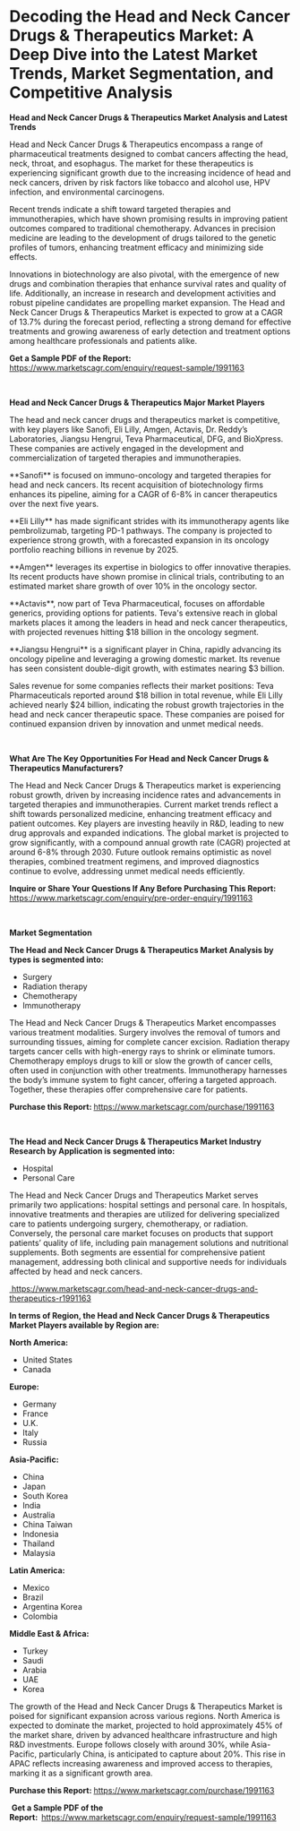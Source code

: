 <p><h1>Decoding the Head and Neck Cancer Drugs & Therapeutics Market: A Deep Dive into the Latest Market Trends, Market Segmentation, and Competitive Analysis</h1></p><p><strong>Head and Neck Cancer Drugs & Therapeutics Market Analysis and Latest Trends</strong></p>
<p><p>Head and Neck Cancer Drugs & Therapeutics encompass a range of pharmaceutical treatments designed to combat cancers affecting the head, neck, throat, and esophagus. The market for these therapeutics is experiencing significant growth due to the increasing incidence of head and neck cancers, driven by risk factors like tobacco and alcohol use, HPV infection, and environmental carcinogens.</p><p>Recent trends indicate a shift toward targeted therapies and immunotherapies, which have shown promising results in improving patient outcomes compared to traditional chemotherapy. Advances in precision medicine are leading to the development of drugs tailored to the genetic profiles of tumors, enhancing treatment efficacy and minimizing side effects.</p><p>Innovations in biotechnology are also pivotal, with the emergence of new drugs and combination therapies that enhance survival rates and quality of life. Additionally, an increase in research and development activities and robust pipeline candidates are propelling market expansion. The Head and Neck Cancer Drugs & Therapeutics Market is expected to grow at a CAGR of 13.7% during the forecast period, reflecting a strong demand for effective treatments and growing awareness of early detection and treatment options among healthcare professionals and patients alike.</p></p>
<p><strong>Get a Sample PDF of the Report:&nbsp;</strong> <a href="https://www.marketscagr.com/enquiry/request-sample/1991163?utm_campaign=3207&utm_medium=2&utm_source=Github&utm_content=ia&utm_term=16042025&utm_id=head-and-neck-cancer-drugs-therapeutics">https://www.marketscagr.com/enquiry/request-sample/1991163</a></p>
<p>&nbsp;</p>
<p><strong>Head and Neck Cancer Drugs & Therapeutics Major Market Players</strong></p>
<p><p>The head and neck cancer drugs and therapeutics market is competitive, with key players like Sanofi, Eli Lilly, Amgen, Actavis, Dr. Reddy’s Laboratories, Jiangsu Hengrui, Teva Pharmaceutical, DFG, and BioXpress. These companies are actively engaged in the development and commercialization of targeted therapies and immunotherapies.</p><p>**Sanofi** is focused on immuno-oncology and targeted therapies for head and neck cancers. Its recent acquisition of biotechnology firms enhances its pipeline, aiming for a CAGR of 6-8% in cancer therapeutics over the next five years. </p><p>**Eli Lilly** has made significant strides with its immunotherapy agents like pembrolizumab, targeting PD-1 pathways. The company is projected to experience strong growth, with a forecasted expansion in its oncology portfolio reaching billions in revenue by 2025.</p><p>**Amgen** leverages its expertise in biologics to offer innovative therapies. Its recent products have shown promise in clinical trials, contributing to an estimated market share growth of over 10% in the oncology sector. </p><p>**Actavis**, now part of Teva Pharmaceutical, focuses on affordable generics, providing options for patients. Teva's extensive reach in global markets places it among the leaders in head and neck cancer therapeutics, with projected revenues hitting $18 billion in the oncology segment.</p><p>**Jiangsu Hengrui** is a significant player in China, rapidly advancing its oncology pipeline and leveraging a growing domestic market. Its revenue has seen consistent double-digit growth, with estimates nearing $3 billion.</p><p>Sales revenue for some companies reflects their market positions: Teva Pharmaceuticals reported around $18 billion in total revenue, while Eli Lilly achieved nearly $24 billion, indicating the robust growth trajectories in the head and neck cancer therapeutic space. These companies are poised for continued expansion driven by innovation and unmet medical needs.</p></p>
<p>&nbsp;</p>
<p><strong>What Are The Key Opportunities For Head and Neck Cancer Drugs & Therapeutics Manufacturers?</strong></p>
<p><p>The Head and Neck Cancer Drugs & Therapeutics market is experiencing robust growth, driven by increasing incidence rates and advancements in targeted therapies and immunotherapies. Current market trends reflect a shift towards personalized medicine, enhancing treatment efficacy and patient outcomes. Key players are investing heavily in R&D, leading to new drug approvals and expanded indications. The global market is projected to grow significantly, with a compound annual growth rate (CAGR) projected at around 6-8% through 2030. Future outlook remains optimistic as novel therapies, combined treatment regimens, and improved diagnostics continue to evolve, addressing unmet medical needs efficiently.</p></p>
<p><strong>Inquire or Share Your Questions If Any Before Purchasing This Report:</strong> <a href="https://www.marketscagr.com/enquiry/pre-order-enquiry/1991163?utm_campaign=3207&utm_medium=2&utm_source=Github&utm_content=ia&utm_term=16042025&utm_id=head-and-neck-cancer-drugs-therapeutics">https://www.marketscagr.com/enquiry/pre-order-enquiry/1991163</a></p>
<p>&nbsp;</p>
<p><strong>Market Segmentation</strong></p>
<p><strong>The Head and Neck Cancer Drugs & Therapeutics Market Analysis by types is segmented into:</strong></p>
<p><ul><li>Surgery</li><li>Radiation therapy</li><li>Chemotherapy</li><li>Immunotherapy</li></ul></p>
<p><p>The Head and Neck Cancer Drugs & Therapeutics Market encompasses various treatment modalities. Surgery involves the removal of tumors and surrounding tissues, aiming for complete cancer excision. Radiation therapy targets cancer cells with high-energy rays to shrink or eliminate tumors. Chemotherapy employs drugs to kill or slow the growth of cancer cells, often used in conjunction with other treatments. Immunotherapy harnesses the body’s immune system to fight cancer, offering a targeted approach. Together, these therapies offer comprehensive care for patients.</p></p>
<p><strong>Purchase this Report:&nbsp;</strong><a href="https://www.marketscagr.com/purchase/1991163?utm_campaign=3207&utm_medium=2&utm_source=Github&utm_content=ia&utm_term=16042025&utm_id=head-and-neck-cancer-drugs-therapeutics">https://www.marketscagr.com/purchase/1991163</a></p>
<p>&nbsp;</p>
<p><strong>The Head and Neck Cancer Drugs & Therapeutics Market Industry Research by Application is segmented into:</strong></p>
<p><ul><li>Hospital</li><li>Personal Care</li></ul></p>
<p><p>The Head and Neck Cancer Drugs and Therapeutics Market serves primarily two applications: hospital settings and personal care. In hospitals, innovative treatments and therapies are utilized for delivering specialized care to patients undergoing surgery, chemotherapy, or radiation. Conversely, the personal care market focuses on products that support patients’ quality of life, including pain management solutions and nutritional supplements. Both segments are essential for comprehensive patient management, addressing both clinical and supportive needs for individuals affected by head and neck cancers.</p></p>
<p><a href="https://www.marketscagr.com/head-and-neck-cancer-drugs-and-therapeutics-r1991163?utm_campaign=3207&utm_medium=2&utm_source=Github&utm_content=ia&utm_term=16042025&utm_id=head-and-neck-cancer-drugs-therapeutics">&nbsp;https://www.marketscagr.com/head-and-neck-cancer-drugs-and-therapeutics-r1991163</a></p>
<p><strong>In terms of Region, the Head and Neck Cancer Drugs & Therapeutics Market Players available by Region are:</strong></p>
<p>
    <p> <strong> North America: </strong>
        <ul>
            <li>United States</li>
            <li>Canada</li>
        </ul>
        </p> 
    <p> <strong> Europe: </strong>
        <ul>
            <li>Germany</li>
            <li>France</li>
            <li>U.K.</li>
            <li>Italy</li>
            <li>Russia</li>
        </ul>
        </p> 
    <p> <strong> Asia-Pacific: </strong>
        <ul>
            <li>China</li>
            <li>Japan</li>
            <li>South Korea</li>
            <li>India</li>
            <li>Australia</li>
            <li>China Taiwan</li>
            <li>Indonesia</li>
            <li>Thailand</li>
            <li>Malaysia</li>
        </ul>
        </p> 
    <p> <strong> Latin America: </strong>
        <ul>
            <li>Mexico</li>
            <li>Brazil</li>
            <li>Argentina Korea</li>
            <li>Colombia</li>
        </ul>
        </p> 
    <p> <strong> Middle East & Africa: </strong>
        <ul>
            <li>Turkey</li>
            <li>Saudi</li>
            <li>Arabia</li>
            <li>UAE</li>
            <li>Korea</li>
        </ul>
    </p>
    </p>
<p><p>The growth of the Head and Neck Cancer Drugs & Therapeutics Market is poised for significant expansion across various regions. North America is expected to dominate the market, projected to hold approximately 45% of the market share, driven by advanced healthcare infrastructure and high R&D investments. Europe follows closely with around 30%, while Asia-Pacific, particularly China, is anticipated to capture about 20%. This rise in APAC reflects increasing awareness and improved access to therapies, marking it as a significant growth area.</p></p>
<p><strong>Purchase this Report: </strong><a href="https://www.marketscagr.com/purchase/1991163?utm_campaign=3207&utm_medium=2&utm_source=Github&utm_content=ia&utm_term=16042025&utm_id=head-and-neck-cancer-drugs-therapeutics">https://www.marketscagr.com/purchase/1991163</a></p>
<p>&nbsp;<strong>Get a Sample PDF of the Report:&nbsp;&nbsp;</strong><a href="https://www.marketscagr.com/enquiry/request-sample/1991163?utm_campaign=3207&utm_medium=2&utm_source=Github&utm_content=ia&utm_term=16042025&utm_id=head-and-neck-cancer-drugs-therapeutics">https://www.marketscagr.com/enquiry/request-sample/1991163</a></p>
<p><strong></strong></p>
<p><p></p><p></p><p></p></p>